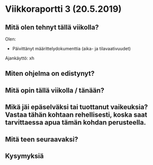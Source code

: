 
# Viikkoraportti 3 (20.5.2019)

## Mitä olen tehnyt tällä viikolla?

Olen:
* Päivittänyt määrittelydokumenttia (aika- ja tilavaativuudet)

Ajankäyttö: xh

## Miten ohjelma on edistynyt?

## Mitä opin tällä viikolla / tänään?

## Mikä jäi epäselväksi tai tuottanut vaikeuksia? Vastaa tähän kohtaan rehellisesti, koska saat tarvittaessa apua tämän kohdan perusteella.

## Mitä teen seuraavaksi?

## Kysymyksiä



